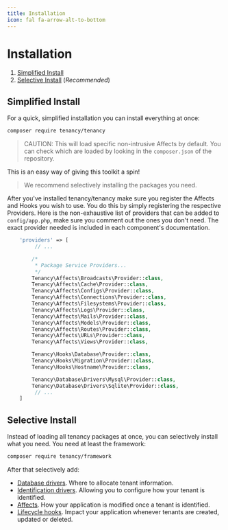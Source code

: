```yaml
---
title: Installation
icon: fal fa-arrow-alt-to-bottom
---
```

# Installation

1. [Simplified Install](#simplified-install)
2. [Selective Install](#selective-install) (*Recommended*)

## Simplified Install

For a quick, simplified installation you can install everything at once:

```bash
composer require tenancy/tenancy
```

> CAUTION: This will load specific non-intrusive Affects by default. You can check which are loaded by looking in the `composer.json` of the repository.

This is an easy way of giving this toolkit a spin!

> We recommend selectively installing the packages you need.

After you've installed tenancy/tenancy make sure you register the Affects and Hooks you wish to use. You do this by simply registering the respective Providers.
Here is the non-exhaustive list of providers that can be added to `config/app.php`, make sure you comment out the ones you don't need.
The exact provider needed is included in each component's documentation.

```php
    'providers' => [
         // ...

        /*
         * Package Service Providers...
         */
        Tenancy\Affects\Broadcasts\Provider::class,
        Tenancy\Affects\Cache\Provider::class,
        Tenancy\Affects\Configs\Provider::class,
        Tenancy\Affects\Connections\Provider::class,
        Tenancy\Affects\Filesystems\Provider::class,
        Tenancy\Affects\Logs\Provider::class,
        Tenancy\Affects\Mails\Provider::class,
        Tenancy\Affects\Models\Provider::class,
        Tenancy\Affects\Routes\Provider::class,
        Tenancy\Affects\URLs\Provider::class,
        Tenancy\Affects\Views\Provider::class,

        Tenancy\Hooks\Database\Provider::class,
        Tenancy\Hooks\Migration\Provider::class,
        Tenancy\Hooks\Hostname\Provider::class,

        Tenancy\Database\Drivers\Mysql\Provider::class,
        Tenancy\Database\Drivers\Sqlite\Provider::class,
         // ...
    ]
```

## Selective Install

Instead of loading all tenancy packages at once, you can selectively install
what you need. You need at least the framework:

```bash
composer require tenancy/framework
```

After that selectively add:

- [Database drivers](database-drivers). Where to allocate tenant information.
- [Identification drivers](identification-general). Allowing you to configure how your tenant is identified.
- [Affects](affects-general). How your application is modified once a tenant is identified.
- [Lifecycle hooks](hooks-general). Impact your application whenever tenants are created, updated or deleted.
